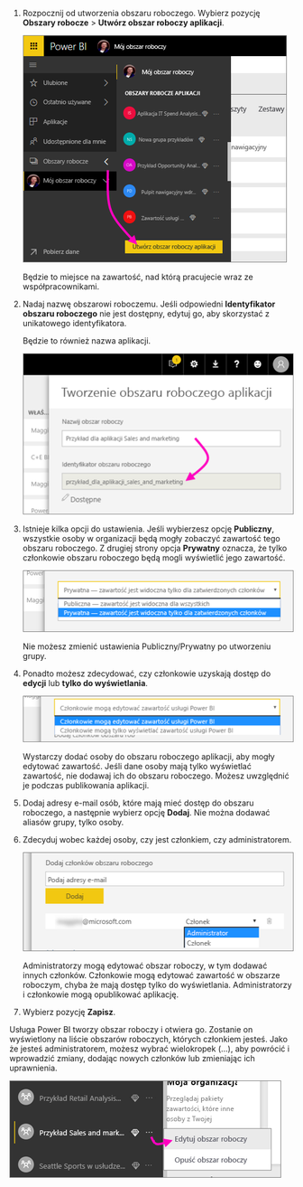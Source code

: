 1. Rozpocznij od utworzenia obszaru roboczego. Wybierz pozycję **Obszary robocze** > **Utwórz obszar roboczy aplikacji**. 
   
     ![Tworzenie obszaru roboczego aplikacji](media/powerbi-service-create-app-workspace/power-bi-create-app-workspace.png)
   
    Będzie to miejsce na zawartość, nad którą pracujecie wraz ze współpracownikami.

2. Nadaj nazwę obszarowi roboczemu. Jeśli odpowiedni **Identyfikator obszaru roboczego** nie jest dostępny, edytuj go, aby skorzystać z unikatowego identyfikatora.
   
     Będzie to również nazwa aplikacji.
   
     ![Nazywanie obszaru roboczego](media/powerbi-service-create-app-workspace/power-bi-apps-create-workspace-name.png)

3. Istnieje kilka opcji do ustawienia. Jeśli wybierzesz opcję **Publiczny**, wszystkie osoby w organizacji będą mogły zobaczyć zawartość tego obszaru roboczego. Z drugiej strony opcja **Prywatny** oznacza, że tylko członkowie obszaru roboczego będą mogli wyświetlić jego zawartość.
   
     ![Ustawianie opcji Prywatny lub Publiczny](media/powerbi-service-create-app-workspace/power-bi-apps-create-workspace-private-public.png)
   
    Nie możesz zmienić ustawienia Publiczny/Prywatny po utworzeniu grupy.

4. Ponadto możesz zdecydować, czy członkowie uzyskają dostęp do **edycji** lub **tylko do wyświetlania**.
   
     ![Ustawianie uprawnień do edycji lub tylko do wyświetlania](media/powerbi-service-create-app-workspace/power-bi-apps-create-workspace-members-edit.png)
   
     Wystarczy dodać osoby do obszaru roboczego aplikacji, aby mogły edytować zawartość. Jeśli dane osoby mają tylko wyświetlać zawartość, nie dodawaj ich do obszaru roboczego. Możesz uwzględnić je podczas publikowania aplikacji.

5. Dodaj adresy e-mail osób, które mają mieć dostęp do obszaru roboczego, a następnie wybierz opcję **Dodaj**. Nie można dodawać aliasów grupy, tylko osoby.

6. Zdecyduj wobec każdej osoby, czy jest członkiem, czy administratorem.
   
     ![Ustawianie członka lub administratora](media/powerbi-service-create-app-workspace/power-bi-apps-create-workspace-admin.png)
   
    Administratorzy mogą edytować obszar roboczy, w tym dodawać innych członków. Członkowie mogą edytować zawartość w obszarze roboczym, chyba że mają dostęp tylko do wyświetlania. Administratorzy i członkowie mogą opublikować aplikację.

7. Wybierz pozycję **Zapisz**.

Usługa Power BI tworzy obszar roboczy i otwiera go. Zostanie on wyświetlony na liście obszarów roboczych, których członkiem jesteś. Jako że jesteś administratorem, możesz wybrać wielokropek (...), aby powrócić i wprowadzić zmiany, dodając nowych członków lub zmieniając ich uprawnienia.

![Edytowanie obszaru roboczego](media/powerbi-service-create-app-workspace/power-bi-apps-edit-workspace-ellipsis.png)

